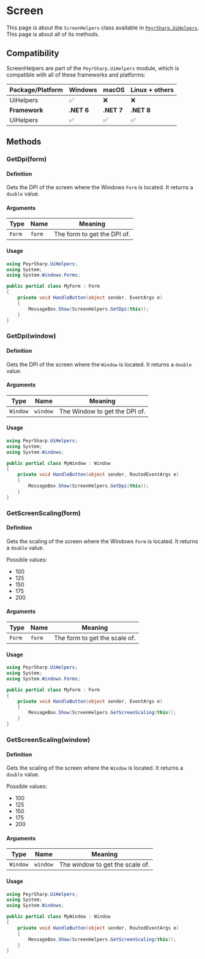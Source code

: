 # Screen

This page is about the `ScreenHelpers` class available in [`PeyrSharp.UiHelpers`](../ui-helpers.md). This page is about all of its methods.

## Compatibility

ScreenHelpers are part of the `PeyrSharp.UiHelpers` module, which is compatible with all of these frameworks and platforms:

| Package/Platform | Windows    | macOS      | Linux + others |
| ---------------- | ---------- | ---------- | -------------- |
| UiHelpers        | ✅         | ❌         | ❌             |
| **Framework**    | **.NET 6** | **.NET 7** | **.NET 8**     |
| UiHelpers        | ✅         | ✅         | ✅             |

## Methods

### GetDpi(form)

#### Definition

Gets the DPI of the screen where the Windows `Form` is located. It returns a `double` value.

#### Arguments

| Type   | Name   | Meaning                     |
| ------ | ------ | --------------------------- |
| `Form` | `form` | The form to get the DPI of. |

#### Usage

```c#
using PeyrSharp.UiHelpers;
using System;
using System.Windows.Forms;

public partial class MyForm : Form
{
    private void HandleButton(object sender, EventArgs e)
    {
        MessageBox.Show(ScreenHelpers.GetDpi(this));
    }
}
```

### GetDpi(window)

#### Definition

Gets the DPI of the screen where the `Window` is located. It returns a `double` value.

#### Arguments

| Type     | Name     | Meaning                       |
| -------- | -------- | ----------------------------- |
| `Window` | `window` | The Window to get the DPI of. |

#### Usage

```c#
using PeyrSharp.UiHelpers;
using System;
using System.Windows;

public partial class MyWindow : Window
{
    private void HandleButton(object sender, RoutedEventArgs e)
    {
        MessageBox.Show(ScreenHelpers.GetDpi(this));
    }
}
```

### GetScreenScaling(form)

#### Definition

Gets the scaling of the screen where the Windows `Form` is located. It returns a `double` value.

Possible values:

- 100
- 125
- 150
- 175
- 200

#### Arguments

| Type   | Name   | Meaning                       |
| ------ | ------ | ----------------------------- |
| `Form` | `form` | The form to get the scale of. |

#### Usage

```c#
using PeyrSharp.UiHelpers;
using System;
using System.Windows.Forms;

public partial class MyForm : Form
{
    private void HandleButton(object sender, EventArgs e)
    {
        MessageBox.Show(ScreenHelpers.GetScreenScaling(this));
    }
}
```

### GetScreenScaling(window)

#### Definition

Gets the scaling of the screen where the `Window` is located. It returns a `double` value.

Possible values:

- 100
- 125
- 150
- 175
- 200

#### Arguments

| Type     | Name     | Meaning                         |
| -------- | -------- | ------------------------------- |
| `Window` | `window` | The window to get the scale of. |

#### Usage

```c#
using PeyrSharp.UiHelpers;
using System;
using System.Windows;

public partial class MyWindow : Window
{
    private void HandleButton(object sender, RoutedEventArgs e)
    {
        MessageBox.Show(ScreenHelpers.GetScreenScaling(this));
    }
}
```
